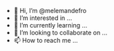 - 👋 Hi, I’m @melemandefro
- 👀 I’m interested in ...
- 🌱 I’m currently learning ...
- 💞️ I’m looking to collaborate on ...
- 📫 How to reach me ...

<!---
melemandefro/melemandefro is a ✨ special ✨ repository because its `README.md` (this file) appears on your GitHub profile.
You can click the Preview link to take a look at your changes.
--->
